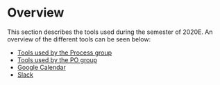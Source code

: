 # Overview

This section describes the tools used during the semester of 2020E.
An overview of the different tools can be seen below:

- [Tools used by the Process group](Process_Group/index.md)
- [Tools used by the PO group](PO_Group/index.md)
- [Google Calendar](google_calendar.md)
- [Slack](slack.md)
